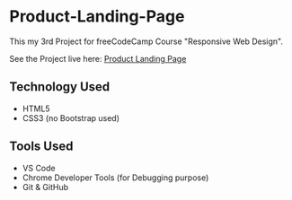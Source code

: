 # Product-Landing-Page
<p>This my 3rd Project for freeCodeCamp Course "Responsive Web Design".</p>
<p>See the Project live here: <a href="https://aqib-nawaz.github.io/Product-Landing-Page">Product Landing Page</a></p> 

<h2>Technology Used</h2>
<ul>
  <li>HTML5</li>
  <li>CSS3 (no Bootstrap used)</li>
</ul>
<h2>Tools Used</h2>
<ul>
  <li>VS Code</li>
  <li>Chrome Developer Tools (for Debugging purpose)</li>
  <li>Git &amp; GitHub</li>
</ul>
